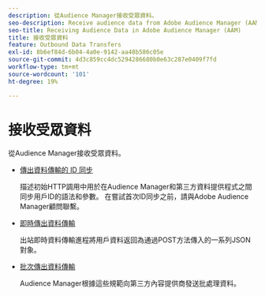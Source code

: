 ```yaml
---
description: 從Audience Manager接收受眾資料。
seo-description: Receive audience data from Adobe Audience Manager (AAM).
seo-title: Receiving Audience Data in Adobe Audience Manager (AAM)
title: 接收受眾資料
feature: Outbound Data Transfers
exl-id: 8b6ef84d-6b04-4a0e-9142-aa48b586c05e
source-git-commit: 4d3c859cc4dc5294286680b0e63c287e0409f7fd
workflow-type: tm+mt
source-wordcount: '101'
ht-degree: 19%

---
```


# 接收受眾資料

從Audience Manager接收受眾資料。

* [傳出資料傳輸的 ID 同步](id-sync-outbound.md)

   描述初始HTTP調用中用於在Audience Manager和第三方資料提供程式之間同步用戶ID的語法和參數。 在嘗試首次ID同步之前，請與Adobe Audience Manager顧問聯繫。

* [即時傳出資料傳輸](real-time-outbound-transfers/real-time-outbound-transfers.md)

   出站即時資料傳輸進程將用戶資料返回為通過POST方法傳入的一系列JSON對象。

* [批次傳出資料傳輸](batch-outbound-transfers/batch-outbound-overview.md)

   Audience Manager根據這些規範向第三方內容提供商發送批處理資料。

